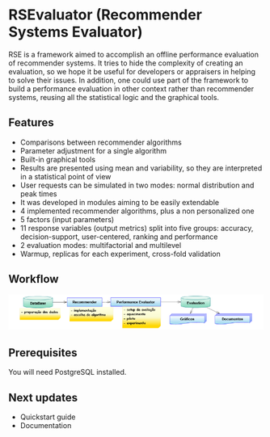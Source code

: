 # RSEvaluator (Recommender Systems Evaluator)
 RSE is a framework aimed to accomplish an offline performance evaluation of recommender systems. It tries to hide the complexity of creating an evaluation, so we hope it be useful for developers or appraisers in helping to solve their issues. In addition, one could use part of the framework to build a performance evaluation in other context rather than recommender systems, reusing all the statistical logic and the graphical tools.


## Features

* Comparisons between recommender algorithms
* Parameter adjustment for a single algorithm
* Built-in graphical tools
* Results are presented using mean and variability, so they are interpreted in a statistical point of view
* User requests can be simulated in two modes: normal distribution and peak times
* It was developed in modules aiming to be easily extendable
* 4 implemented recommender algorithms, plus a non personalized one
* 5 factors (input parameters)
* 11 response variables (output metrics) split into five groups: accuracy, decision-support, user-centered, ranking and performance
* 2 evaluation modes: multifactorial and multilevel
* Warmup, replicas for each experiment, cross-fold validation

## Workflow

![](FlowChart.png)

## Prerequisites

You will need PostgreSQL installed.

## Next updates
* Quickstart guide
* Documentation
